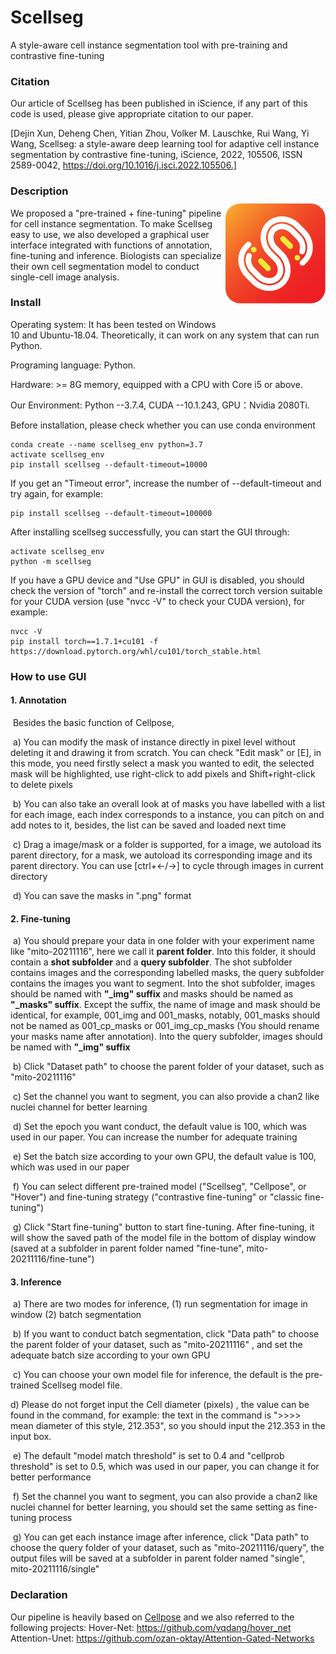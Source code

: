 # Scellseg 
A style-aware cell instance segmentation tool with pre-training and contrastive fine-tuning

### **Citation**
Our article of Scellseg has been published in iScience, if any part of this code is used, please give appropriate citation to our paper.

[Dejin Xun, Deheng Chen, Yitian Zhou, Volker M. Lauschke, Rui Wang, Yi Wang,
Scellseg: a style-aware deep learning tool for adaptive cell instance segmentation by contrastive fine-tuning,
iScience,
2022,
105506,
ISSN 2589-0042,
https://doi.org/10.1016/j.isci.2022.105506.]

### **Description**<img src="./logo.svg" width="160" title="scellseg" alt="scellseg" align="right" vspace = "30">

We proposed a "pre-trained + fine-tuning" pipeline for cell instance segmentation. To make Scellseg easy to use, we also developed a graphical user interface integrated with functions of annotation, fine-tuning and inference. Biologists can specialize their own cell segmentation model to conduct single-cell image analysis.

### Install

Operating system: It has been tested on Windows 10 and Ubuntu-18.04. Theoretically, it can work on any system that can run Python.

Programing language: Python.

Hardware: >= 8G memory, equipped with a CPU with Core i5 or above.

Our Environment: Python --3.7.4, CUDA --10.1.243, GPU：Nvidia 2080Ti.

Before installation, please check whether you can use conda environment

```
conda create --name scellseg_env python=3.7
activate scellseg_env
pip install scellseg --default-timeout=10000
```

If you get an "Timeout error", increase the number of --default-timeout and try again, for example:

```
pip install scellseg --default-timeout=100000
```

After installing scellseg successfully, you can start the GUI through:

```
activate scellseg_env
python -m scellseg
```

If you have a GPU device and "Use GPU" in GUI is disabled, you should check the version of "torch" and re-install the correct torch version suitable for your CUDA version (use "nvcc -V" to check your CUDA version), for example:

```
nvcc -V
pip install torch==1.7.1+cu101 -f https://download.pytorch.org/whl/cu101/torch_stable.html
```

### How to use GUI	

#### **1. Annotation**

​	Besides the  basic function of Cellpose,

​	a) You can modify the mask of instance directly in pixel level without deleting it and drawing it from scratch. You can check "Edit mask" or [E],  in this mode, you need firstly select a mask you wanted to edit, the selected mask will be highlighted, use right-click to add pixels and Shift+right-click to delete pixels

​	b) You can also take an overall look at of masks you have labelled with a list for each image, each index corresponds to a instance, you can pitch on and add notes to it, besides, the list can be saved and loaded next time

​	c) Drag a image/mask or a folder is supported, for a image, we autoload its parent directory, for a mask, we autoload its corresponding image and its parent directory. You can use [ctrl+←/→]  to cycle through images in current directory

​	d) You can save the masks in ".png" format

#### 2. Fine-tuning

​	a) You should prepare your data in one folder with your experiment name like "mito-20211116", here we call it <b>parent folder</b>. Into this folder, it should contain a **shot subfolder** and a **query subfolder**. The shot subfolder contains images and the corresponding labelled masks, the query subfolder contains the images you want to segment. Into the shot subfolder, images should be named with **"\_img" suffix** and masks should be named as **"\_masks" suffix**. Except the suffix, the name of image and mask should be identical, for example, 001_img and 001_masks, notably, 001_masks should not be named as 001_cp_masks or 001_img_cp_masks (You should rename your masks name after annotation). Into the query subfolder, images should be named with **"\_img" suffix**

​	b) Click "Dataset path" to choose the parent folder of your dataset, such as "mito-20211116"

​	c) Set the channel you want to segment, you can also provide a chan2 like nuclei channel for better learning

​	d) Set the epoch you want conduct, the default value is 100, which was used in our paper. You can increase the number for adequate training

​	e) Set the batch size according to your own GPU, the default value is 100, which was used in our paper

​	f) You can select different pre-trained model ("Scellseg", "Cellpose", or "Hover") and fine-tuning strategy ("contrastive fine-tuning" or "classic fine-tuning")

​	g) Click "Start fine-tuning" button to start fine-tuning. After fine-tuning, it will show the saved path of the model file in the bottom of display window (saved at a subfolder in parent folder named "fine-tune", mito-20211116/fine-tune")

#### 3. Inference

​	a) There are two modes for inference,  (1) run segmentation for image in window (2) batch segmentation

​	b) If you want to conduct batch segmentation, click "Data path" to choose the parent folder of your dataset, such as "mito-20211116" , and set the adequate batch size according to your own GPU

​	c) You can choose your own model file for inference, the default is the pre-trained Scellseg model file.

  d) Please do not forget input the Cell diameter (pixels) , the value can be found in the command, for example: the text in the command is ">>>> mean diameter of this style, 212.353", so you should input the 212.353 in the input box.

​	e) The default "model match threshold" is set to 0.4 and "cellprob threshold" is set to 0.5, which was used in our paper, you can change it for better performance

​	f) Set the channel you want to segment, you can also provide a chan2 like nuclei channel for better learning, you should set the same setting as fine-tuning process

​	g) You can get each instance image after inference, click "Data path" to choose the query folder of your dataset, such as "mito-20211116/query", the output files will be saved at a subfolder in parent folder named "single", mito-20211116/single"

### **Declaration**

Our pipeline is heavily based on [Cellpose](https://github.com/MouseLand/cellpose) and we also referred to the following projects:
Hover-Net: https://github.com/vqdang/hover_net
Attention-Unet: https://github.com/ozan-oktay/Attention-Gated-Networks

